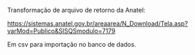 Transformação de arquivo de retorno da Anatel:

https://sistemas.anatel.gov.br/areaarea/N_Download/Tela.asp?varMod=Publico&SISQSmodulo=7179

Em csv para importação no banco de dados.